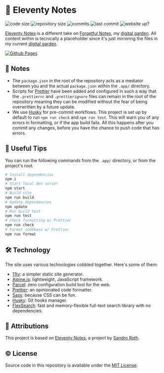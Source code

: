 # 📒 Eleventy Notes

![code size](https://img.shields.io/github/languages/code-size/semanticdata/forgetful-notes)
![repository size](https://img.shields.io/github/repo-size/semanticdata/forgetful-notes)
![commits](https://img.shields.io/github/commit-activity/t/semanticdata/forgetful-notes)
![last commit](https://img.shields.io/github/last-commit/semanticdata/forgetful-notes)
![website up?](https://img.shields.io/website/https/forgetfulnotes.com.svg)

[Eleventy Notes](https://semanticdata.github.io/eleventy-notes/) is a different take on [Forgetful Notes](https://forgetfulnotes.com/), my [digital garden](https://forgetfulnotes.com/Digital-Garden). All content within is tecnically a placeholder since it's just mirroring the files in my current [digital garden](https://forgetfulnotes.com/).

[![Github Pages](https://img.shields.io/badge/github%20pages-121013?style=for-the-badge&logo=github&logoColor=white)](https://semanticdata.github.io/eleventy-notes/)
<!-- [![Vercel](https://img.shields.io/badge/vercel-%23000000.svg?style=for-the-badge&logo=vercel&logoColor=white)](https://eleventy-notes.vercel.app/) -->

## 📝 Notes

- The `package.json` in the root of the repository acts as a mediator between you and the actual `package.json` within the `.app/` directory.
- Scripts for [Prettier](https://github.com/prettier/prettier) have been added and configured in such a way that the `.prettierrc` and `.prettierignore` files can remain in the root of the repository meaning they can be modified without the fear of being overwritten by a future update.
- We use [Husky](https://github.com/typicode/husky) for pre-commit workflows. This project is set up by default to run `npm run check` and `npm run test`. This will warn you of any errors in formatting, or if the app build fails. All this happens after you commit any changes, before you have the chance to push code that has errors.

## 🔧 Useful Tips

You can run the following commands from the `.app/` directory, or from the project's root.

```sh
# Install dependencies
npm i
# Start local dev server
npm start
# Build site
npm run build
# Update dependencies
npm update
# Run build test
npm run test
# Check formatting w/ Prettier
npm run check
# Format codebase w/ Prettier
npm run format
```

## 🛠️ Technology

The site uses various technologies cobbled together. Here's some of them:

- [11ty](https://www.11ty.dev/): a simpler static site generator.
- [Alpine.js](https://alpinejs.dev/): lightweight, JavaScript framework.
- [Parcel](https://parceljs.org/): zero configuration build tool for the web.
- [Prettier](https://github.com/prettier/prettier): an opinionated code formatter.
- [Sass](https://github.com/sass/sass): because CSS can be fun.
- [Husky](https://github.com/typicode/husky): Git hooks manager.
- [FlexSearch](https://github.com/nextapps-de/flexsearch): fast and memory-flexible full-text search library with no dependencies.

## 💜 Attributions

This project is based on [Eleventy Notes](https://github.com/rothsandro/eleventy-notes), a project by [Sandro Roth](https://github.com/rothsandro).

## © License

Source code in this repository is available under the [MIT License](LICENSE).
